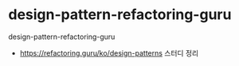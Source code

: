 # design-pattern-refactoring-guru
design-pattern-refactoring-guru

- https://refactoring.guru/ko/design-patterns 스터디 정리
